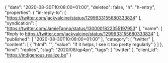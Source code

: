 {
  "date": "2020-08-30T10:08:00+01:00",
  "deleted": false,
  "h": "h-entry",
  "properties": {
    "in-reply-to": [
      "https://twitter.com/jackyalcine/status/1299933155680333824"
    ],
    "syndication": [
      "https://twitter.com/JamieTanna/status/1300001822355197953"
    ],
    "name": [
      "Reply to https://twitter.com/jackyalcine/status/1299933155680333824"
    ],
    "published": [
      "2020-08-30T10:08:00+01:00"
    ],
    "category": [
      "twitter"
    ],
    "content": [
      {
        "html": "",
        "value": "If it helps, I see it too pretty regularly"
      }
    ]
  },
  "kind": "replies",
  "slug": "2020/08/qp4pn",
  "tags": [
    "twitter"
  ],
  "client_id": "https://indigenous.realize.be"
}
